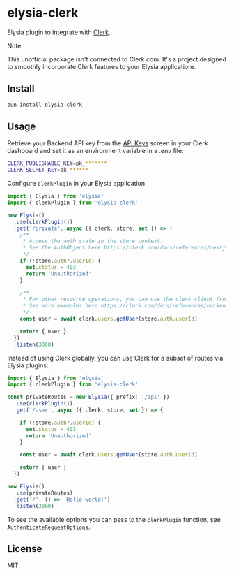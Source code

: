 # elysia-clerk

Elysia plugin to integrate with [Clerk](https://clerk.com/).

> [!NOTE]
> This unofficial package isn't connected to Clerk.com. It's a project designed to smoothly incorporate Clerk features to your Elysia applications.

## Install

```bash
bun install elysia-clerk
```

## Usage

Retrieve your Backend API key from the [API Keys](https://dashboard.clerk.com/last-active?path=api-keys) screen in your Clerk dashboard and set it as an environment variable in a .env file:

```sh
CLERK_PUBLISHABLE_KEY=pk_*******
CLERK_SECRET_KEY=sk_******
```

Configure `clerkPlugin` in your Elysia application

```ts
import { Elysia } from 'elysia'
import { clerkPlugin } from 'elysia-clerk'

new Elysia()
  .use(clerkPlugin())
  .get('/private', async ({ clerk, store, set }) => {
    /**
     * Access the auth state in the store context.
     * See the AuthObject here https://clerk.com/docs/references/nextjs/auth-object#auth-object
     */
    if (!store.auth?.userId) {
      set.status = 403
      return 'Unauthorized'
    }

    /**
     * For other resource operations, you can use the clerk client from the context.
     * See more examples here https://clerk.com/docs/references/backend/overview
     */
    const user = await clerk.users.getUser(store.auth.userId)

    return { user }
  })
  .listen(3000)
```

Instead of using Clerk globally, you can use Clerk for a subset of routes via Elysia plugins:

```ts
import { Elysia } from 'elysia'
import { clerkPlugin } from 'elysia-clerk'

const privateRoutes = new Elysia({ prefix: '/api' })
  .use(clerkPlugin())
  .get('/user', async ({ clerk, store, set }) => {

    if (!store.auth?.userId) {
      set.status = 403
      return 'Unauthorized'
    }

    const user = await clerk.users.getUser(store.auth.userId)

    return { user }
  })

new Elysia()
  .use(privateRoutes)
  .get('/', () => 'Hello world!')
  .listen(3000)
```

To see the available options you can pass to the `clerkPlugin` function, see [`AuthenticateRequestOptions`](https://clerk.com/docs/references/backend/authenticate-request#authenticate-request-options).

## License

MIT
